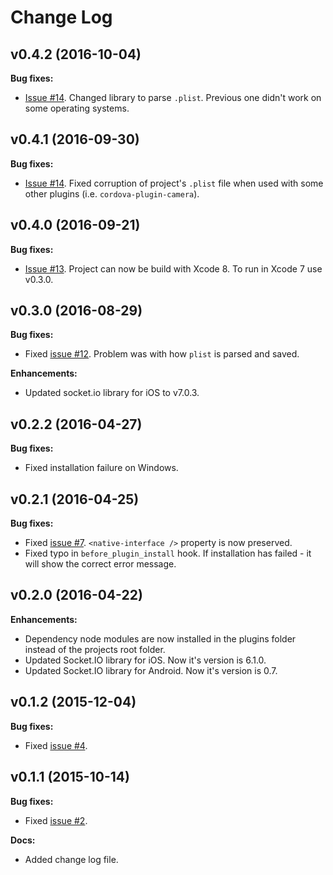 # Change Log

## v0.4.2 (2016-10-04)

**Bug fixes:**

- [Issue #14](https://github.com/blnorris/cordova-hot-code-push-local-dev-addon/issues/14). Changed library to parse `.plist`. Previous one didn't work on some operating systems.

## v0.4.1 (2016-09-30)

**Bug fixes:**

- [Issue #14](https://github.com/blnorris/cordova-hot-code-push-local-dev-addon/issues/14). Fixed corruption of project's `.plist` file when used with some other plugins (i.e. `cordova-plugin-camera`).

## v0.4.0 (2016-09-21)

**Bug fixes:**

- [Issue #13](https://github.com/blnorris/cordova-hot-code-push-local-dev-addon/issues/13). Project can now be build with Xcode 8. To run in Xcode 7 use v0.3.0.

## v0.3.0 (2016-08-29)

**Bug fixes:**

- Fixed [issue #12](https://github.com/blnorris/cordova-hot-code-push-local-dev-addon/issues/12). Problem was with how `plist` is parsed and saved.

**Enhancements:**

- Updated socket.io library for iOS to v7.0.3.

## v0.2.2 (2016-04-27)

**Bug fixes:**

- Fixed installation failure on Windows.

## v0.2.1 (2016-04-25)

**Bug fixes:**

- Fixed [issue #7](https://github.com/blnorris/cordova-hot-code-push-local-dev-addon/issues/7). `<native-interface />` property is now preserved.
- Fixed typo in `before_plugin_install` hook. If installation has failed - it will show the correct error message.

## v0.2.0 (2016-04-22)

**Enhancements:**

- Dependency node modules are now installed in the plugins folder instead of the projects root folder.
- Updated Socket.IO library for iOS. Now it's version is 6.1.0.
- Updated Socket.IO library for Android. Now it's version is 0.7.

## v0.1.2 (2015-12-04)

**Bug fixes:**

- Fixed [issue #4](https://github.com/blnorris/cordova-hot-code-push-local-dev-addon/issues/4).

## v0.1.1 (2015-10-14)

**Bug fixes:**

- Fixed [issue #2](https://github.com/blnorris/cordova-hot-code-push-local-dev-addon/issues/2).

**Docs:**

- Added change log file.
